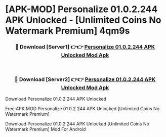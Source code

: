 # [APK-MOD] Personalize 01.0.2.244 APK Unlocked - [Unlimited Coins No Watermark Premium] 4qm9s



<div align="center">
<h3>🔴 Download [Server1] 👉👉 <a href="https://momento.my/?title=Personalize_01.0.2.244_APK_Unlocked">Personalize 01.0.2.244 APK Unlocked Mod Apk</a></h3><br>

<h3>🔴 Download [Server2] 👉👉 <a href="https://momento.my/?title=Personalize_01.0.2.244_APK_Unlocked">Personalize 01.0.2.244 APK Unlocked Mod Apk</a></h3>
</div>



Download Personalize 01.0.2.244 APK Unlocked 

Free APK MOD Personalize 01.0.2.244 APK Unlocked [Unlimited Coins No Watermark Premium]

Download Personalize 01.0.2.244 APK Unlocked [Unlimited Coins No Watermark Premium] Mod For Android
